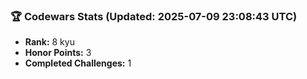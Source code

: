 ### 🏆 Codewars Stats (Updated: 2025-07-09 23:08:43 UTC)

- **Rank:** 8 kyu
- **Honor Points:** 3
- **Completed Challenges:** 1
